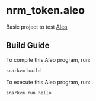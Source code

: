 # nrm_token.aleo

Basic project to test [Aleo](https://aleo.org/)
## Build Guide

To compile this Aleo program, run:
```bash
snarkvm build
```

To execute this Aleo program, run:
```bash
snarkvm run hello
```
